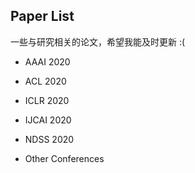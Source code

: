 ## Paper List

一些与研究相关的论文，希望我能及时更新 :(

+ AAAI 2020

+ ACL 2020

+ ICLR 2020 

+ IJCAI 2020

+ NDSS 2020

+ Other Conferences
